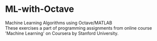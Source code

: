# ML-with-Octave
Machine Learning Algorithms using Octave/MATLAB</br>
These exercises a part of programming assignments from online course 'Machine Learning' on Coursera by Stanford University. 
